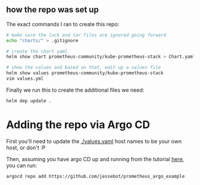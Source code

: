 ## how the repo was set up

The exact commands I ran to create this repo:

```bash
# make sure the lock and tar files are ignored going forward
echo "charts/" > .gitignore

# create the chart yaml
helm show chart prometheus-community/kube-prometheus-stack > Chart.yaml

# show the values and based on that, edit up a values file
helm show values prometheus-community/kube-prometheus-stack
vim values.yml
```

Finally we run this to create the additional files we need:
```bash
helm dep update .
```

# Adding the repo via Argo CD
First you'll need to update the [./values.yaml](./values.yaml) host names to be your own host, or don't :P

Then, assuming you have argo CD up and running from the tutorial [here](https://github.com/jessebot/argo_vault_example), you can run:
```bash
argocd repo add https://github.com/jessebot/prometheus_argo_example
```
